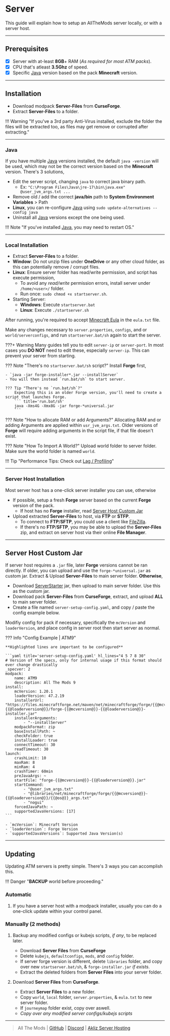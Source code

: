 # Server

This guide will explain how to setup an AllTheMods server locally, or with a server host.

---

## Prerequisites

- [x] Server with at-least **8GB**+ RAM (_As required for most ATM packs_).
- [x] CPU that's atleast **3.5Ghz** of speed.
- [x] Specific [Java](java.md) version based on the pack **Minecraft** version.

---

## Installation

- Download modpack **Server-Files** from **CurseForge**.
- Extract **Server-Files** to a folder.

!!! Warning "If you've a 3rd party Anti-Virus installed, exclude the folder the files will be extracted too, as files may get remove or corrupted after extracting."

---

### Java

If you have multiple [Java](java.md) versions installed, the default `java -version` will be used, which may not be the correct version based on the **Minecraft** version. There's 3 solutions,

- Edit the server script, changing `java` to correct java binary path.
    - Ex: `"C:\Program Files\Java\jre-17\bin\java.exe" @user_jvm_args.txt ...`
- Remove old / add the correct **java/bin** path to **System Environment Variables** > Path
- **Linux**, you can re-configure [Java](java.md) using `sudo update-alternatives --config java`
- Uninstall all [Java](java.md) versions except the one being used.

!!! Note "If you've installed [Java](java.md), you may need to restart OS."

--- 

### Local Installation

- Extract **Server-Files** to a folder.
- **Window**: Do not unzip files under **OneDrive** or any other cloud folder, as this can potentially remove / corrupt files.
- **Linux**: Ensure server folder has read/write permission, and script has execute permission,
    - To avoid any _read/write_ permission errors, install server under `/home/<user>/` folder.
    - Run once: `sudo chmod +x startserver.sh`.
- Starting Server: 
    - **Windows**: Execute `startserver.bat`
    - **Linux**: Execute `./startserver.sh`

After running, you're required to accept [Minecraft Eula](https://www.minecraft.net/en-us/eula) in the `eula.txt` file.

Make any changes necessary to `server.properties`, `configs`, and or `world/serverconfigs`, and run `startserver.bat/sh` again to start the server. 

???+ Warning
    Many guides tell you to edit `server-ip` or `server-port`. In most cases you **DO NOT** need to edit these, especially `server-ip`. This can prevent your server from starting.

??? Note "There's no `startserver.bat/sh` script?"
    Install **Forge** first,

    - `java -jar forge-installer*.jar --installServer`
    - You will then instead `run.bat/sh` to start server.

    ??? Tip "There's no `run.bat/sh`?"
        Expecting this is an older Forge version, you'll need to create a script that launches Forge.
        ``` title='run.bat/sh'
        java -Xms4G -Xmx8G -jar forge-*universal.jar
        ```

??? Note "How to allocate RAM or add Arguments?"
    Allocating RAM and or adding Arguments are applied within `usr_jvm_args.txt`. Older versions of **Forge** will require adding arguments in the script file, if that file doesn't exist.

??? Note "How To Import A World?"
    Upload world folder to server folder. Make sure the world folder is named `world`.

!!! Tip "Performance Tips: Check out [Lag / Profiling](lag.md)"

---

### Server Host Installation

Most server host has a one-click server installer you can use, otherwise

- If possible, setup a fresh **Forge** server based on the current **Forge** version of the pack.
    - If host has no **Forge** installer, read [Server Host Custom Jar](#server-host-custom-jar)
- Upload extracted **Server-Files** to host, via **FTP** or **STFP**.
    - To connect to **FTP**/**SFTP**, you could use a client like [FileZilla](https://filezilla-project.org/).
    - If there's no **FTP**/**SFTP**, you may be able to upload the **Server-Files** zip, and extract on server host via their online **File Manager**.
 

---

## Server Host Custom Jar

If server host requires a `.jar` file, later **Forge** versions cannot be ran directly. If older, you can upload and use the `forge-*universal.jar` as custom jar. Extract & Upload **Server-Files** to main server folder. **Otherwise**,

- Download [ServerStarter](https://github.com/BloodyMods/ServerStarter/releases) jar, then upload to main server folder. Use this as the custom jar.
- Download pack **Server-Files** from **CurseForge**, extract, and upload **ALL** to main server folder.
- Create a file named `server-setup-config.yaml`, and copy / paste the config example below. 

Modifiy config for pack if necessary, specifically the `mcVersion` and `loaderVersion`, and place config in server root then start server as normal.

??? Info "Config Example | ATM9"

    **Highlighted lines are important to be configured**

    ```yaml title='server-setup-config.yaml' hl_lines="4 5 7 8 30"
    # Version of the specs, only for internal usage if this format should ever change drastically
    _specver: 2
    modpack:
        name: ATM9
        description: All The Mods 9
    install:
        mcVersion: 1.20.1
        loaderVersion: 47.2.19
        installerUrl: "https://files.minecraftforge.net/maven/net/minecraftforge/forge/{{@mcversion@}}-{{@loaderversion@}}/forge-{{@mcversion@}}-{{@loaderversion@}}-installer.jar"
        installerArguments:
            - "--installServer"
        modpackFormat: zip
        baseInstallPath: ~
        checkFolder: true
        installLoader: true
        connectTimeout: 30
        readTimeout: 30
    launch:
        crashLimit: 10
        maxRam: 8
        minRam: 4
        crashTimer: 60min
        preJavaArgs: ~
        startFile: "forge-{{@mcversion@}}-{{@loaderversion@}}.jar"
        startCommand:
            - "@user_jvm_args.txt"
            - "@libraries/net/minecraftforge/forge/{{@mcversion@}}-{{@loaderversion@}}/{{@os@}}_args.txt"
            - "nogui"
        forcedJavaPath: ~
        supportedJavaVersions: [17]
    ```

    - `mcVersion`: Minecraft Version
    - `loaderVersion`: Forge Version
    - `supportedJavaVersions`: Supported Java Version(s)

---

## Updating

Updating ATM servers is pretty simple. There's 3 ways you can accomplish this. 

!!! Danger "**BACKUP** world before proceeding."

### **Automatic**

1. If you have a server host with a modpack installer, usually you can do a one-click update within your control panel.

### **Manually** (2 methods)

1. Backup any modified configs or kubejs scripts, _if any_, to be replaced later.
    - Download **Server Files** from **CurseForge**
    - Delete `kubejs`, `defaultconfigs`, `mods`, and `config` folder.
    - If server forge version is different, delete `libraries` folder, and copy over new `startserver.bat/sh`, & `forge-installer.jar` _if exists_.
    - Extract the deleted folders from **Server Files** into your server folder.

2. Download **Server Files** from **CurseForge**.
    - Extract **Server Files** to a new folder.
    - Copy `world`, `local` folder, `server.properties`, & `eula.txt` to new server folder.
    - If `journeymap` folder exist, copy over aswell.
    - _Copy over any modified server configs/kubejs scripts_

---

> All The Mods | [GitHub](https://github.com/AllTheMods) | [Discord](https://discord.com/invite/allthemods) | [Akliz Server Hosting](https://www.akliz.net/allthemods)
